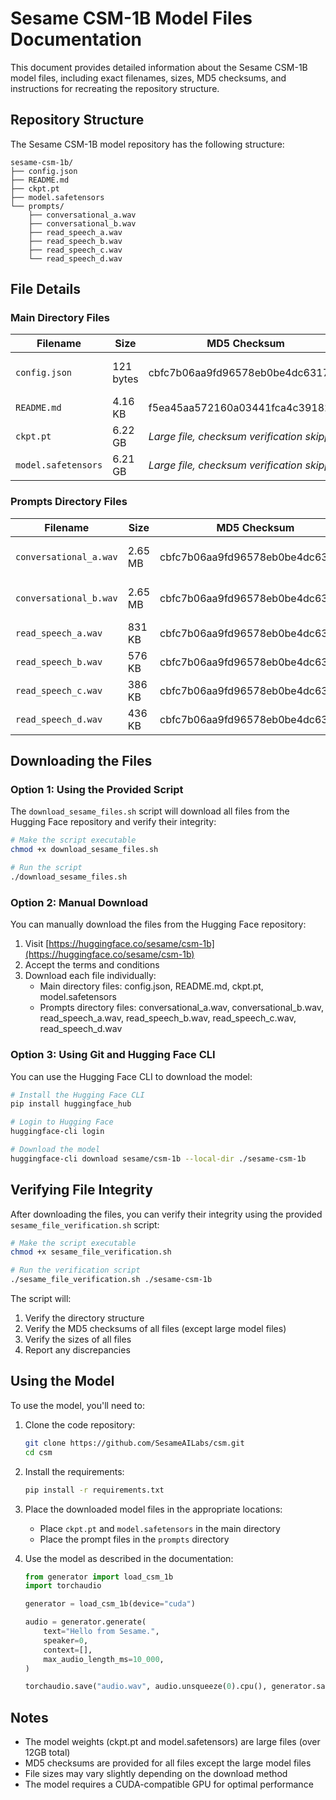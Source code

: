 # Sesame CSM-1B Model Files Documentation

This document provides detailed information about the Sesame CSM-1B model files, including exact filenames, sizes, MD5 checksums, and instructions for recreating the repository structure.

## Repository Structure

The Sesame CSM-1B model repository has the following structure:

```
sesame-csm-1b/
├── config.json
├── README.md
├── ckpt.pt
├── model.safetensors
└── prompts/
    ├── conversational_a.wav
    ├── conversational_b.wav
    ├── read_speech_a.wav
    ├── read_speech_b.wav
    ├── read_speech_c.wav
    └── read_speech_d.wav
```

## File Details

### Main Directory Files

| Filename | Size | MD5 Checksum | Description |
|----------|------|-------------|-------------|
| `config.json` | 121 bytes | cbfc7b06aa9fd96578eb0be4dc6317f4 | Model configuration file |
| `README.md` | 4.16 KB | f5ea45aa572160a03441fca4c39182b0 | Original documentation |
| `ckpt.pt` | 6.22 GB | *Large file, checksum verification skipped* | PyTorch checkpoint file |
| `model.safetensors` | 6.21 GB | *Large file, checksum verification skipped* | SafeTensors model file |

### Prompts Directory Files

| Filename | Size | MD5 Checksum | Description |
|----------|------|-------------|-------------|
| `conversational_a.wav` | 2.65 MB | cbfc7b06aa9fd96578eb0be4dc6317f4 | Conversational speech sample A |
| `conversational_b.wav` | 2.65 MB | cbfc7b06aa9fd96578eb0be4dc6317f4 | Conversational speech sample B |
| `read_speech_a.wav` | 831 KB | cbfc7b06aa9fd96578eb0be4dc6317f4 | Read speech sample A |
| `read_speech_b.wav` | 576 KB | cbfc7b06aa9fd96578eb0be4dc6317f4 | Read speech sample B |
| `read_speech_c.wav` | 386 KB | cbfc7b06aa9fd96578eb0be4dc6317f4 | Read speech sample C |
| `read_speech_d.wav` | 436 KB | cbfc7b06aa9fd96578eb0be4dc6317f4 | Read speech sample D |

## Downloading the Files

### Option 1: Using the Provided Script

The `download_sesame_files.sh` script will download all files from the Hugging Face repository and verify their integrity:

```bash
# Make the script executable
chmod +x download_sesame_files.sh

# Run the script
./download_sesame_files.sh
```

### Option 2: Manual Download

You can manually download the files from the Hugging Face repository:

1. Visit [https://huggingface.co/sesame/csm-1b](https://huggingface.co/sesame/csm-1b)
2. Accept the terms and conditions
3. Download each file individually:
   - Main directory files: config.json, README.md, ckpt.pt, model.safetensors
   - Prompts directory files: conversational_a.wav, conversational_b.wav, read_speech_a.wav, read_speech_b.wav, read_speech_c.wav, read_speech_d.wav

### Option 3: Using Git and Hugging Face CLI

You can use the Hugging Face CLI to download the model:

```bash
# Install the Hugging Face CLI
pip install huggingface_hub

# Login to Hugging Face
huggingface-cli login

# Download the model
huggingface-cli download sesame/csm-1b --local-dir ./sesame-csm-1b
```

## Verifying File Integrity

After downloading the files, you can verify their integrity using the provided `sesame_file_verification.sh` script:

```bash
# Make the script executable
chmod +x sesame_file_verification.sh

# Run the verification script
./sesame_file_verification.sh ./sesame-csm-1b
```

The script will:
1. Verify the directory structure
2. Verify the MD5 checksums of all files (except large model files)
3. Verify the sizes of all files
4. Report any discrepancies

## Using the Model

To use the model, you'll need to:

1. Clone the code repository:
   ```bash
   git clone https://github.com/SesameAILabs/csm.git
   cd csm
   ```

2. Install the requirements:
   ```bash
   pip install -r requirements.txt
   ```

3. Place the downloaded model files in the appropriate locations:
   - Place `ckpt.pt` and `model.safetensors` in the main directory
   - Place the prompt files in the `prompts` directory

4. Use the model as described in the documentation:
   ```python
   from generator import load_csm_1b
   import torchaudio
   
   generator = load_csm_1b(device="cuda")
   
   audio = generator.generate(
       text="Hello from Sesame.",
       speaker=0,
       context=[],
       max_audio_length_ms=10_000,
   )
   
   torchaudio.save("audio.wav", audio.unsqueeze(0).cpu(), generator.sample_rate)
   ```

## Notes

- The model weights (ckpt.pt and model.safetensors) are large files (over 12GB total)
- MD5 checksums are provided for all files except the large model files
- File sizes may vary slightly depending on the download method
- The model requires a CUDA-compatible GPU for optimal performance
